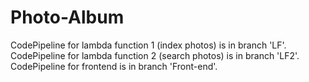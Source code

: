 # Photo-Album
CodePipeline for lambda function 1 (index photos) is in branch 'LF'.
CodePipeline for lambda function 2 (search photos) is in branch 'LF2'.
CodePipeline for frontend is in branch 'Front-end'.
